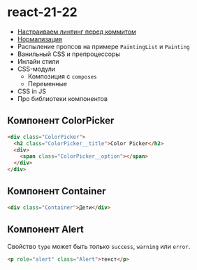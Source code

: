 # react-21-22

- [Настраиваем линтинг перед коммитом](https://github.com/goitacademy/react-lint-config)
- [Нормализация](https://github.com/sindresorhus/modern-normalize)
- Распыление пропсов на примере `PaintingList` и `Painting`
- Ванильный CSS и препроцессоры
- Инлайн стили
- CSS-модули
  - Композиция с `composes`
  - Переменные
- CSS in JS
- Про библиотеки компонентов

## Компонент ColorPicker

```html
<div class="ColorPicker">
  <h2 class="ColorPicker__title">Color Picker</h2>
  <div>
    <span class="ColorPicker__option"></span>
  </div>
</div>
```

## Компонент Container

```html
<div class="Container">Дети</div>
```

## Компонент Alert

Свойство `type` может быть только `success`, `warning` или `error`.

```html
<p role="alert" class="Alert">текст</p>
```
